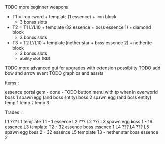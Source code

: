 TODO more beginner weapons

 - T1 = iron sword + template (1 essence) + iron block
    - 3 bonus slots
 - T2 = T1 LVL10 + template (32 essence + boss essence 1) + diamond block
    - 3 bonus slots 
 - T3 = T2 LVL10 + template (nether star + boss essence 2) + netherite block
    - 3 bonus slots
    - ability slot (RB)

TODO more advanced gui for upgrades with extension possibility
TODO add bow and arrow event
TODO graphics and assets

Items :

essence
portal gem - done - TODO button menu with tp when in overworld
boss 1 spawn egg (and boss entity)
boss 2 spawn egg (and boss entity)
temp 1
temp 2
temp 3

Trades :

L1 ???
L1 template T1 - 1 essence
L2 ???
L2 ???
L3 spawn egg boss 1 - 16 essence
L3 template T2 - 32 essence boss essence 1
L4 ???
L4 ???
L5 spawn egg boss 2 - 32 essence
L5 template T3 - nether star boss essence 2




